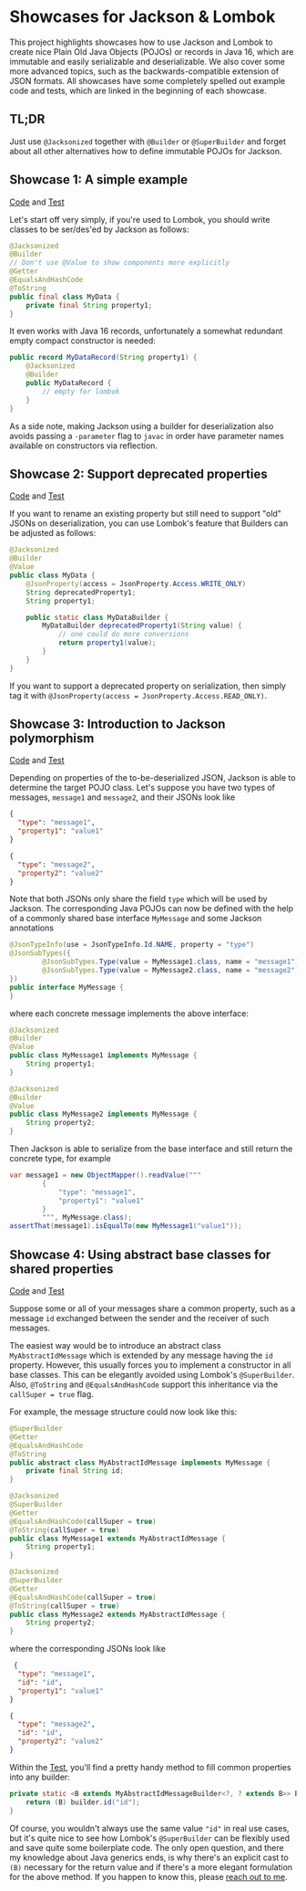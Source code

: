# Showcases for Jackson & Lombok

This project highlights showcases how to use Jackson and Lombok to create nice Plain Old Java Objects (POJOs) or records
in Java 16, which are immutable and easily serializable and deserializable. We also cover some more advanced topics, such as the backwards-compatible
extension of JSON formats. All showcases have some completely spelled out example code and tests, which are linked in the beginning of each showcase.

## TL;DR

Just use `@Jacksonized` together with `@Builder` or `@SuperBuilder`
and forget about all other alternatives how to define immutable POJOs for Jackson.

## Showcase 1: A simple example

[Code](src/main/java/de/n04r/demo/jacksonizedlombokshowcases/showcase01) and [Test](src/test/java/de/n04r/demo/jacksonizedlombokshowcases/showcase01)

Let's start off very simply, if you're used to Lombok, you should write classes to be ser/des'ed by Jackson as follows:

```java
@Jacksonized
@Builder
// Don't use @Value to show components more explicitly
@Getter
@EqualsAndHashCode
@ToString
public final class MyData {
    private final String property1;
}
```

It even works with Java 16 records, unfortunately a somewhat redundant empty compact constructor is needed:

```java
public record MyDataRecord(String property1) {
    @Jacksonized
    @Builder
    public MyDataRecord {
        // empty for lombok
    }
}
```

As a side note, making Jackson using a builder for deserialization also avoids passing a `-parameter` flag to `javac` in
order have parameter names available on constructors via reflection.

## Showcase 2: Support deprecated properties

[Code](src/main/java/de/n04r/demo/jacksonizedlombokshowcases/showcase02) and [Test](src/test/java/de/n04r/demo/jacksonizedlombokshowcases/showcase02)

If you want to rename an existing property but still need to support "old" JSONs on deserialization, you can use
Lombok's feature that Builders can be adjusted as follows:

```java
@Jacksonized
@Builder
@Value
public class MyData {
    @JsonProperty(access = JsonProperty.Access.WRITE_ONLY)
    String deprecatedProperty1;
    String property1;

    public static class MyDataBuilder {
        MyDataBuilder deprecatedProperty1(String value) {
            // one could do more conversions 
            return property1(value);
        }
    }
}
```

If you want to support a deprecated property on serialization, then simply tag it
with `@JsonProperty(access = JsonProperty.Access.READ_ONLY)`.

## Showcase 3: Introduction to Jackson polymorphism

[Code](src/main/java/de/n04r/demo/jacksonizedlombokshowcases/showcase03) and [Test](src/test/java/de/n04r/demo/jacksonizedlombokshowcases/showcase03)

Depending on properties of the to-be-deserialized JSON, Jackson is able to determine the target POJO class. Let's
suppose you have two types of messages, `message1` and `message2`, and their JSONs look like

```json
{
  "type": "message1",
  "property1": "value1"
}
```

```json
{
  "type": "message2",
  "property2": "value2"
}
```

Note that both JSONs only share the field `type` which will be used by Jackson. The corresponding Java POJOs can now be
defined with the help of a commonly shared base interface `MyMessage` and some Jackson annotations

```java
@JsonTypeInfo(use = JsonTypeInfo.Id.NAME, property = "type")
@JsonSubTypes({
        @JsonSubTypes.Type(value = MyMessage1.class, name = "message1"),
        @JsonSubTypes.Type(value = MyMessage2.class, name = "message2"),
})
public interface MyMessage {
}
```

where each concrete message implements the above interface:

```java
@Jacksonized
@Builder
@Value
public class MyMessage1 implements MyMessage {
    String property1;
}
```

```java
@Jacksonized
@Builder
@Value
public class MyMessage2 implements MyMessage {
    String property2;
}
```

Then Jackson is able to serialize from the base interface and still return the concrete type, for example

```java
var message1 = new ObjectMapper().readValue("""
        {
            "type": "message1",
            "property1": "value1"
        }
        """, MyMessage.class);
assertThat(message1).isEqualTo(new MyMessage1("value1"));
```

## Showcase 4: Using abstract base classes for shared properties

[Code](src/main/java/de/n04r/demo/jacksonizedlombokshowcases/showcase04) and [Test](src/test/java/de/n04r/demo/jacksonizedlombokshowcases/showcase04) 

Suppose some or all of your messages share a common property, such as a message `id` exchanged between the sender and the receiver of such messages.

The easiest way would be to introduce an abstract class `MyAbstractIdMessage`
which is extended by any message having the `id` property. However, this
usually forces you to implement a constructor in all base classes. This can
be elegantly avoided using Lombok's `@SuperBuilder`. Also, `@ToString` and
`@EqualsAndHashCode` support this inheritance via the `callSuper = true` flag.

For example, the message structure could now look like this:

```java
@SuperBuilder
@Getter
@EqualsAndHashCode
@ToString
public abstract class MyAbstractIdMessage implements MyMessage {
    private final String id;
}
```

```java
@Jacksonized
@SuperBuilder
@Getter
@EqualsAndHashCode(callSuper = true)
@ToString(callSuper = true)
public class MyMessage1 extends MyAbstractIdMessage {
    String property1;
}
```

```java
@Jacksonized
@SuperBuilder
@Getter
@EqualsAndHashCode(callSuper = true)
@ToString(callSuper = true)
public class MyMessage2 extends MyAbstractIdMessage {
    String property2;
}
```

where the corresponding JSONs look like

```json
 {
  "type": "message1",
  "id": "id",
  "property1": "value1"
}
```

```json
{
  "type": "message2",
  "id": "id",
  "property2": "value2"
}
```

Within the [Test](src/test/java/de/n04r/demo/jacksonizedlombokshowcases/showcase04/MyMessageTest.java), you'll find a pretty handy method to fill common properties into any builder:
```java
private static <B extends MyAbstractIdMessageBuilder<?, ? extends B>> B fillId(B builder) {
    return (B) builder.id("id");
}
```
Of course, you wouldn't always use the same value `"id"` in real use cases, but it's quite nice to see how Lombok's `@SuperBuilder` can be flexibly used and save quite some boilerplate code. The only open question, and there my knowledge about Java generics ends, is why there's an explicit cast to `(B)` necessary for the return value and if there's a more elegant formulation for the above method. If you happen to know this, please [reach out to me](mailto:andreas.grub@qaware.de). 

